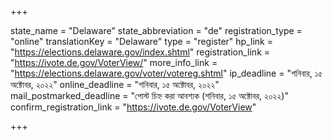 +++

state_name = "Delaware"
state_abbreviation = "de"
registration_type = "online"
translationKey = "Delaware"
type = "register"
hp_link = "https://elections.delaware.gov/index.shtml"
registration_link = "https://ivote.de.gov/VoterView/"
more_info_link = "https://elections.delaware.gov/voter/votereg.shtml"
ip_deadline = "শনিবার, ১৫ অক্টোবর, ২০২২"
online_deadline = "শনিবার, ১৫ অক্টোবর, ২০২২"
mail_postmarked_deadline = "পোস্ট চিহ্ন করা আবশ্যক (শনিবার, ১৫ অক্টোবর, ২০২২)"
confirm_registration_link = "https://ivote.de.gov/VoterView"

+++